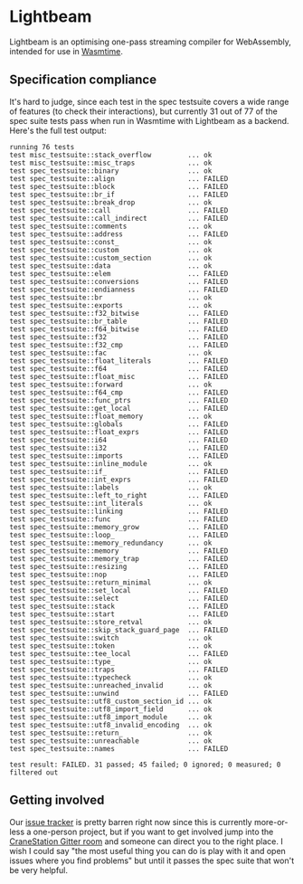 # Lightbeam

Lightbeam is an optimising one-pass streaming compiler for WebAssembly, intended for use in [Wasmtime][wasmtime].

[wasmtime]: https://github.com/CraneStation/wasmtime

## Specification compliance

It's hard to judge, since each test in the spec testsuite covers a wide range of features (to check their interactions), but currently 31 out of 77 of the spec suite tests pass when run in Wasmtime with Lightbeam as a backend. Here's the full test output:

```
running 76 tests
test misc_testsuite::stack_overflow         ... ok
test misc_testsuite::misc_traps             ... ok
test spec_testsuite::binary                 ... ok
test spec_testsuite::align                  ... FAILED
test spec_testsuite::block                  ... FAILED
test spec_testsuite::br_if                  ... FAILED
test spec_testsuite::break_drop             ... ok
test spec_testsuite::call                   ... FAILED
test spec_testsuite::call_indirect          ... FAILED
test spec_testsuite::comments               ... ok
test spec_testsuite::address                ... FAILED
test spec_testsuite::const_                 ... ok
test spec_testsuite::custom                 ... ok
test spec_testsuite::custom_section         ... ok
test spec_testsuite::data                   ... ok
test spec_testsuite::elem                   ... FAILED
test spec_testsuite::conversions            ... FAILED
test spec_testsuite::endianness             ... FAILED
test spec_testsuite::br                     ... ok
test spec_testsuite::exports                ... ok
test spec_testsuite::f32_bitwise            ... FAILED
test spec_testsuite::br_table               ... FAILED
test spec_testsuite::f64_bitwise            ... FAILED
test spec_testsuite::f32                    ... FAILED
test spec_testsuite::f32_cmp                ... FAILED
test spec_testsuite::fac                    ... ok
test spec_testsuite::float_literals         ... FAILED
test spec_testsuite::f64                    ... FAILED
test spec_testsuite::float_misc             ... FAILED
test spec_testsuite::forward                ... ok
test spec_testsuite::f64_cmp                ... FAILED
test spec_testsuite::func_ptrs              ... FAILED
test spec_testsuite::get_local              ... FAILED
test spec_testsuite::float_memory           ... ok
test spec_testsuite::globals                ... FAILED
test spec_testsuite::float_exprs            ... FAILED
test spec_testsuite::i64                    ... FAILED
test spec_testsuite::i32                    ... FAILED
test spec_testsuite::imports                ... FAILED
test spec_testsuite::inline_module          ... ok
test spec_testsuite::if_                    ... FAILED
test spec_testsuite::int_exprs              ... FAILED
test spec_testsuite::labels                 ... ok
test spec_testsuite::left_to_right          ... FAILED
test spec_testsuite::int_literals           ... ok
test spec_testsuite::linking                ... FAILED
test spec_testsuite::func                   ... FAILED
test spec_testsuite::memory_grow            ... FAILED
test spec_testsuite::loop_                  ... FAILED
test spec_testsuite::memory_redundancy      ... ok
test spec_testsuite::memory                 ... FAILED
test spec_testsuite::memory_trap            ... FAILED
test spec_testsuite::resizing               ... FAILED
test spec_testsuite::nop                    ... FAILED
test spec_testsuite::return_minimal         ... ok
test spec_testsuite::set_local              ... FAILED
test spec_testsuite::select                 ... FAILED
test spec_testsuite::stack                  ... FAILED
test spec_testsuite::start                  ... FAILED
test spec_testsuite::store_retval           ... ok
test spec_testsuite::skip_stack_guard_page  ... FAILED
test spec_testsuite::switch                 ... ok
test spec_testsuite::token                  ... ok
test spec_testsuite::tee_local              ... FAILED
test spec_testsuite::type_                  ... ok
test spec_testsuite::traps                  ... FAILED
test spec_testsuite::typecheck              ... ok
test spec_testsuite::unreached_invalid      ... ok
test spec_testsuite::unwind                 ... FAILED
test spec_testsuite::utf8_custom_section_id ... ok
test spec_testsuite::utf8_import_field      ... ok
test spec_testsuite::utf8_import_module     ... ok
test spec_testsuite::utf8_invalid_encoding  ... ok
test spec_testsuite::return_                ... ok
test spec_testsuite::unreachable            ... ok
test spec_testsuite::names                  ... FAILED

test result: FAILED. 31 passed; 45 failed; 0 ignored; 0 measured; 0 filtered out
```

## Getting involved

Our [issue tracker][issue tracker] is pretty barren right now since this is currently more-or-less a one-person project, but if you want to get involved jump into the [CraneStation Gitter room][cranestation-gitter] and someone can direct you to the right place. I wish I could say "the most useful thing you can do is play with it and open issues where you find problems" but until it passes the spec suite that won't be very helpful.

[cranestation-gitter]: https://gitter.im/CraneStation/Lobby
[issue tracker]: https://github.com/CraneStation/lightbeam/issues
